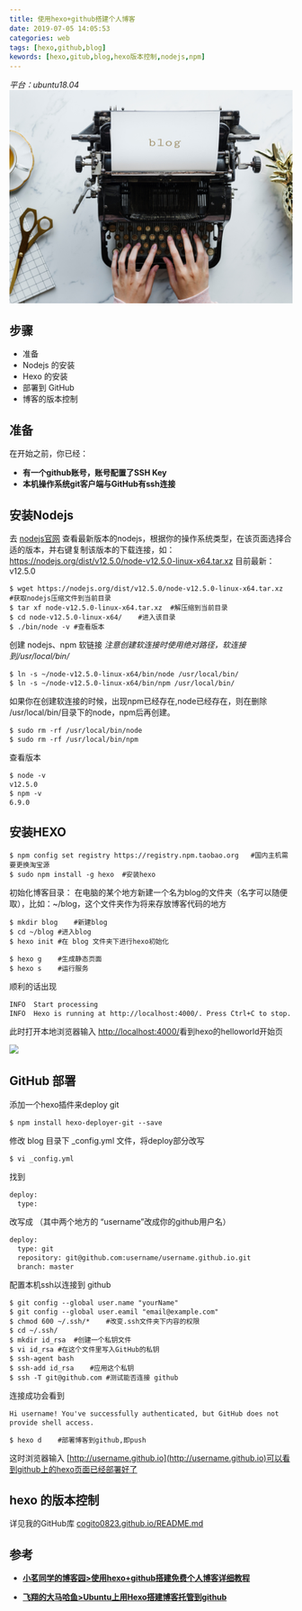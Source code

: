 ```yaml
---
title: 使用hexo+github搭建个人博客
date: 2019-07-05 14:05:53
categories: web
tags: [hexo,github,blog]
kewords: [hexo,gitub,blog,hexo版本控制,nodejs,npm]
---
```

*平台：ubuntu18.04*
![](https://raw.githubusercontent.com/cogito0823/photos/master/img/blog.jpg)
<!--more-->
## 步骤
- 准备
- Nodejs 的安装
- Hexo 的安装
- 部署到 GitHub
- 博客的版本控制

## 准备
在开始之前，你已经：
- **有一个github账号，账号配置了SSH Key**	
- **本机操作系统git客户端与GitHub有ssh连接**
## 安装Nodejs
去 [nodejs官网](https://nodejs.org/en/download/current/ "nodejs")  查看最新版本的nodejs，根据你的操作系统类型，在该页面选择合适的版本，并右键复制该版本的下载连接，如：https://nodejs.org/dist/v12.5.0/node-v12.5.0-linux-x64.tar.xz
目前最新：v12.5.0

```
$ wget https://nodejs.org/dist/v12.5.0/node-v12.5.0-linux-x64.tar.xz		#获取nodejs压缩文件到当前目录
$ tar xf node-v12.5.0-linux-x64.tar.xz	#解压缩到当前目录
$ cd node-v12.5.0-linux-x64/	#进入该目录
$ ./bin/node -v	#查看版本
```
创建 nodejs、npm 软链接
*注意创建软连接时使用绝对路径，软连接到/usr/local/bin/*

```
$ ln -s ~/node-v12.5.0-linux-x64/bin/node /usr/local/bin/
$ ln -s ~/node-v12.5.0-linux-x64/bin/npm /usr/local/bin/
```
如果你在创建软连接的时候，出现npm已经存在,node已经存在，则在删除 /usr/local/bin/目录下的node，npm后再创建。
```
$ sudo rm -rf /usr/local/bin/node
$ sudo rm -rf /usr/local/bin/npm

```
查看版本
```
$ node -v
v12.5.0
$ npm -v
6.9.0
```
## 安装HEXO
```
$ npm config set registry https://registry.npm.taobao.org	#国内主机需要更换淘宝源
$ sudo npm install -g hexo 	#安装hexo
```
初始化博客目录：
在电脑的某个地方新建一个名为blog的文件夹（名字可以随便取），比如：~/blog，这个文件夹作为将来存放博客代码的地方
```
$ mkdir blog	#新建blog
$ cd ~/blog	#进入blog
$ hexo init	#在 blog 文件夹下进行hexo初始化
```

```
$ hexo g	#生成静态页面
$ hexo s	#运行服务
```
顺利的话出现
```
INFO  Start processing
INFO  Hexo is running at http://localhost:4000/. Press Ctrl+C to stop.
```
此时打开本地浏览器输入 [http://localhost:4000/](http://localhost:4000/)看到hexo的helloworld开始页

![](https://i.imgur.com/PZW1DjG.jpg)

## GitHub 部署
添加一个hexo插件来deploy git
```
$ npm install hexo-deployer-git --save
```
修改 blog 目录下 _config.yml 文件，将deploy部分改写
```
$ vi _config.yml
```
找到
```
deploy:
  type:
```
改写成 （其中两个地方的 “username”改成你的github用户名）
```
deploy:
  type: git
  repository: git@github.com:username/username.github.io.git
  branch: master
```
配置本机ssh以连接到 github
```
$ git config --global user.name "yourName"
$ git config --global user.eamil "email@example.com"
$ chmod 600 ~/.ssh/*	#改变.ssh文件夹下内容的权限
$ cd ~/.ssh/
$ mkdir id_rsa	#创建一个私钥文件
$ vi id_rsa	#在这个文件里写入GitHub的私钥
$ ssh-agent bash
$ ssh-add id_rsa	#应用这个私钥
$ ssh -T git@github.com	#测试能否连接 github
```
连接成功会看到
```
Hi username! You've successfully authenticated, but GitHub does not provide shell access.
```

```
$ hexo d	#部署博客到github,即push
```

这时浏览器输入 [http://username.github.io](http://username.github.io)可以看到github上的hexo页面已经部署好了
## hexo 的版本控制
详见我的GitHub库 [cogito0823.github.io/README.md](https://github.com/cogito0823/cogito0823.github.io)
## 参考
- **[小茗同学的博客园>使用hexo+github搭建免费个人博客详细教程](https://www.cnblogs.com/liuxianan/p/build-blog-website-by-hexo-github.html)**

- **[飞翔的大马哈鱼>Ubuntu上用Hexo搭建博客托管到github](https://blog.csdn.net/lyb3b3b/article/details/78706077)**
